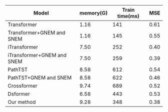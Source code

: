 | Model                      | memory(G) | Train time(ms) | MSE  |
| -------------------------- | --------- | -------------- | ---- |
| Transformer                | 1.16      | 141            | 0.61 |
| Transformer+GNEM and SNEM  | 1.16      | 145            | 0.55 |
| iTransformer               | 7.50      | 252            | 0.40 |
| iTransformer+GNEM and SNEM | 7.50      | 259            | 0.39 |
| PathTST                    | 8.58      | 612            | 0.54 |
| PathTST+GNEM and SNEM      | 8.58      | 622            | 0.46 |
| Crossformer                | 9.74      | 689            | 0.52 |
| Dsformer                   | 6.58      | 443            | 0.53 |
| Our method                 | 9.28      | 348            | 0.38 |

